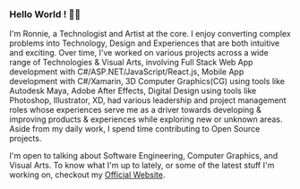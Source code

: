### Hello World ! 👋🏽
I'm Ronnie, a Technologist and Artist at the core. I enjoy converting complex problems into Technology, Design and Experiences that are both intuitive and exciting. Over time, I've worked on various projects across a wide range of Technologies & Visual Arts, involving Full Stack Web App development with C#/ASP.NET/JavaScript/React.js, Mobile App development with C#/Xamarin, 3D Computer Graphics(CG) using tools like Autodesk Maya, Adobe After Effects, Digital Design using tools like Photoshop, Illustrator, XD, had various leadership and project management roles whose experiences serve me as a driver towards developing & improving products & experiences while exploring new or unknown areas. Aside from my daily work, I spend time contributing to Open Source projects.

I'm open to talking about Software Engineering, Computer Graphics, and Visual Arts. To know what I'm up to lately, or some of the latest stuff I'm working on, checkout my <a href="https://ronnielutaro.github.io/portfolio/" target="_blank">Official Website</a>.
